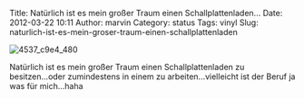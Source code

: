 Title: Natürlich ist es mein großer Traum einen Schallplattenladen...
Date: 2012-03-22 10:11
Author: marvin
Category: status
Tags: vinyl
Slug: naturlich-ist-es-mein-groser-traum-einen-schallplattenladen

![4537_c9e4_480]({filename}/images/4537_c9e4_480.jpeg)

Natürlich ist es mein großer Traum einen Schallplattenladen zu
besitzen...oder zumindestens in einem zu arbeiten...vielleicht ist der
Beruf ja was für mich...haha


